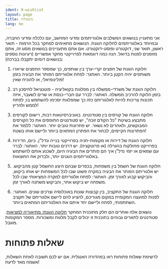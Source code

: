 ```yaml
---
ident: 9-wishlist
layout: page
title: משאלות
lang: he
---
```

אני מתעניין בנושאים המשלבים אלגוריתמים ומדעי המחשב,
עם כלכלה ומדעי החברה, ובמיוחד באלגוריתמים לחלוקה הוגנת.
הנושאים מתאימים למחקר בכל הרמות - תואר ראשון, תואר שני, דוקטורט ופוסט-דוקטורט.
אם אתם מתעניינים בנושאים מסוג זה, אתם מוזמנים לפנות בדואל.
הנה כמה דוגמאות לפרוייקטי מחקר אפשריים (רעיונות נוספים בנושאים דומים יתקבלו בברכה):

1. חלוקה הוגנת של חפצים יקרי-ערך בין שותפים, כך שמספר החפצים שייארו משותפים יהיה הקטן ביותר.
האתגר: לפתח אלגוריתם הפותר את הבעיה בזמן פולינומיאלי, או להוכיח שאין!

1. חלוקה הוגנת של משרדי-ממשלה בין מפלגות בקואליציה - פוטנציאל לחיסכון רב בזמן הלוקח להרכיב ממשלה.
האתגר: לברר עם חברי-כנסת או שרים לשעבר, איזה תכונות צריכות להיות לאלגוריתם כזה כך שמפלגות יסכימו להשתמש בו; לפתח לממש ולהריץ!

1. חלוקה הוגנת של קורסים בין סטודנטים.
באוניברסיטאות רבות, רישום לקורסים מתבצע בשיטת "כל הקודם זוכה", יש סטודנטים התופסים את כל הקורסים המבוקשים, ולאחרים לא נשאר. יש פתרונות טובים יותר.
האתגר: ללמוד את הפתרונות הקיימים, לבחור את הפתרון המתאים ביותר וליישם אותו בשטח!

1. חלוקה הוגנת של דירות או מקומות-חניה בפרוייקטי בנייה ונדל"ן.
כיום, הדירות בפרוייקט מחולקות בהגרלה (או פרוטקציה). יש דרכים טובות יותר.
האתגר: לברר עם שמאים או יזמי נדל"ן איך הם פותרים את הבעיה היום,
לשכנע אותם להשתמש באלגוריתמים הוגנים יותר,
ולבדוק את התוצאות.

1. חלוקה הוגנת של חשמל בין משפחות, בכפרים שבהם היצע החשמל קטן מהביקוש.
יש אלגוריתם הפותר את הבעיה במקרה פשוט שבו לכל המשפחות יש אותו ביקוש, והביקוש קבוע לאורך זמן.
האתגר: לפתח אלגוריתם למקרה המציאותי שבו לכל משפחה יש ביקוש אחר, והביקוש משתנה לאורך זמן.

1. חלוקה הוגנת של התקציב, בין קבוצות שונות באוכלוסיה וצרכים שונים.
האתגר: לפנות למועצה המקומית במקום מגוריכם, להציע להם ליישם אלגוריתם של תקציב השתתפותי,
לפתח וליישם יחד איתם את האלגוריתם המתאים ביותר.

נושאים אלה ואחרים הם חלק מתוכנית המחקר [חלוקה הוגנת: מתיאוריה למציאות][research].
סטודנטים לתארים גבוהים בתוכנית זו יכולים לקבל מלגות ומשכורות. מספר המקומות מוגבל.


# שאלות פתוחות 
לרשימת שאלות פתוחות ראו במהדורה האנגלית.
אם יש לכם תשובה לאחת השאלות, אשמח מאד לדעת!


[research]: {{site.baseurl}}/papers/ResearchProgram-ISF-712-20.pdf
